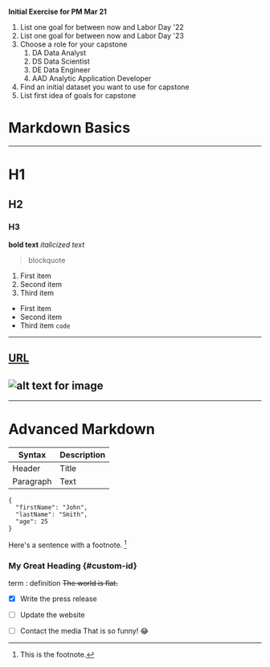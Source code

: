 **Initial Exercise for PM Mar 21**
1. List one goal for between now and Labor Day '22
1. List one goal for between now and Labor Day '23
1. Choose a role for your capstone
   1. DA Data Analyst
   1. DS Data Scientist
   1. DE Data Engineer
   1. AAD Analytic Application Developer
1. Find an initial dataset you want to use for capstone
1. List first idea of goals for capstone



# Markdown Basics
---
# H1
## H2
### H3
**bold text**
*italicized text*
> blockquote
1. First item
2. Second item
3. Third item
- First item
- Second item
- Third item
`code`
---
[URL](https://www.example.com)
---
![alt text for image](image.jpg)
---
---
 

# Advanced  Markdown
| Syntax | Description |
| ----------- | ----------- |
| Header | Title |
| Paragraph | Text |
```
{
  "firstName": "John",
  "lastName": "Smith",
  "age": 25
}
```
Here's a sentence with a footnote. [^1]

[^1]: This is the footnote.
### My Great Heading {#custom-id}
term
: definition
~~The world is flat.~~
- [x] Write the press release
- [ ] Update the website
- [ ] Contact the media
That is so funny! :joy:

